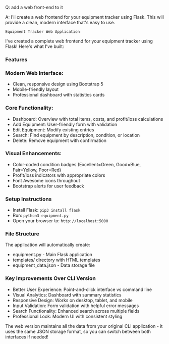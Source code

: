 
Q: add a web front-end to it


A: I'll create a web frontend for your equipment tracker using Flask. This will provide a clean, modern interface that's easy to use.


`Equipment Tracker Web Application`

I've created a complete web frontend for your equipment tracker using Flask! Here's what I've built:

### Features
### Modern Web Interface:
- Clean, responsive design using Bootstrap 5
- Mobile-friendly layout
- Professional dashboard with statistics cards
### Core Functionality:
- Dashboard: Overview with total items, costs, and profit/loss calculations
- Add Equipment: User-friendly form with validation
- Edit Equipment: Modify existing entries
- Search: Find equipment by description, condition, or location
- Delete: Remove equipment with confirmation
### Visual Enhancements:
- Color-coded condition badges (Excellent=Green, Good=Blue, Fair=Yellow, Poor=Red)
- Profit/loss indicators with appropriate colors
- Font Awesome icons throughout
- Bootstrap alerts for user feedback
### Setup Instructions
- Install Flask:
`pip3 install flask`
- Run: `python3 equipment.py`
- Open your browser to: `http://localhost:5000`
### File Structure
The application will automatically create:
- equipment.py - Main Flask application
- templates/ directory with HTML templates
- equipment_data.json - Data storage file
### Key Improvements Over CLI Version
- Better User Experience: Point-and-click interface vs command line
- Visual Analytics: Dashboard with summary statistics
- Responsive Design: Works on desktop, tablet, and mobile
- Input Validation: Form validation with helpful error messages
- Search Functionality: Enhanced search across multiple fields
- Professional Look: Modern UI with consistent styling

The web version maintains all the data from your original CLI application - it uses the same JSON storage format, so you can switch between both interfaces if needed!
